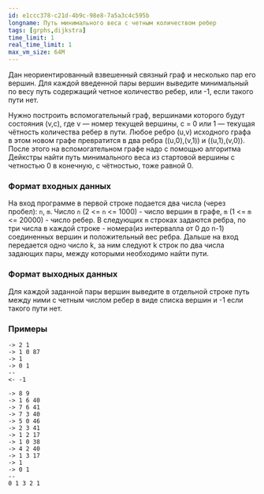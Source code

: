 ```yaml
---
id: e1ccc378-c21d-4b9c-98e8-7a5a3c4c595b
longname: Путь минимального веса c четным количеством ребер
tags: [grphs,dijkstra]
time_limit: 1
real_time_limit: 1
max_vm_size: 64M
---
```



Дан неориентированный взвешенный связный граф и несколько пар его вершин. Для каждой введенной пары вершин выведите минимальный по весу путь содержащий четное количество ребер, или -1, если такого пути нет.

Нужно построить вспомогательный граф, вершинами которого будут
состояния (v,c), где v — номер текущей вершины, c = 0 или 1 — текущая
чётность количества ребер в пути. Любое ребро (u,v) исходного графа в
этом новом графе превратится в два ребра ((u,0),(v,1)) и ((u,1),(v,0)).
После этого на вспомогательном графе надо с помощью алгоритма Дейкстры
найти путь минимального веса из стартовой вершины с четностью 0 в конечную, с
чётностью, тоже равной 0.

### Формат входных данных

На вход программе в первой строке подается два числа (через пробел): `n`, `m`. Число `n` (2 <= `n` <= 1000) - число вершин в графе, `m` (1 <= `m` <= 20000) - число ребер. В следующих `m` строках задаются ребра, по три числа в каждой строке - номера(из интервалла от 0 до n-1) соединенных вершин и положительный вес ребра. Дальше на вход передается одно число k, за ним следуют k строк по два числа задающих пары, между которыми необходимо найти пути.

### Формат выходных данных

Для каждой заданной пары вершин выведите в отдельной строке путь между ними с четным числом ребер в виде списка вершин и -1 если такого пути нет.

### Примеры
```
-> 2 1
-> 1 0 87
-> 1
-> 0 1
--
<- -1
```

```
-> 8 9
-> 1 6 40
-> 7 6 41
-> 7 3 40
-> 5 0 46
-> 2 3 41
-> 1 2 17
-> 1 0 38
-> 4 2 40
-> 1 3 17
-> 1
-> 0 1
--
0 1 3 2 1
```

